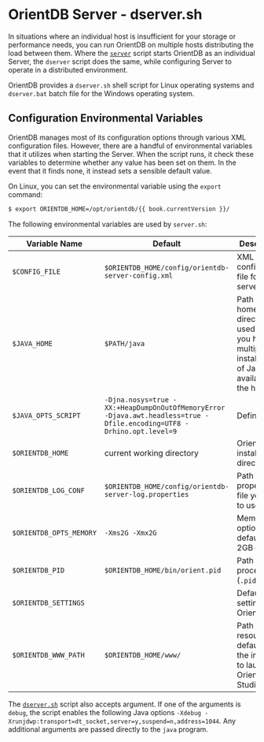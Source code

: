# OrientDB Server - dserver.sh

In situations where an individual host is insufficient for your storage or performance needs, you can run OrientDB on multiple hosts distributing the load between them.  Where the [`server`](server.md) script starts OrientDB as an individual Server, the `dserver` script does the same, while configuring Server to operate in a distributed environment.

OrientDB provides a `dserver.sh` shell script for Linux operating systems and `dserver.bat` batch file for the Windows operating system.


## Configuration Environmental Variables

OrientDB manages most of its configuration options through various XML configuration files.  However, there are a handful of environmental variables that it utilizes when starting the Server.  When the script runs, it check these variables to determine whether any value has been set on them.  In the event that it finds none, it instead sets a sensible default value.

On Linux, you can set the environmental variable using the `export` command:

```sh
$ export ORIENTDB_HOME=/opt/orientdb/{{ book.currentVersion }}/
```

The following environmental variables are used by `server.sh`:

| Variable Name | Default  | Description|
|---|---|---|
| `$CONFIG_FILE` | `$ORIENTDB_HOME/config/orientdb-server-config.xml` | XML configuration file for the server |
| `$JAVA_HOME`   | `$PATH/java` | Path to Java home directory, used when you have multiple installations of Java available on the host |
| `$JAVA_OPTS_SCRIPT` | `-Djna.nosys=true -XX:+HeapDumpOnOutOfMemoryError -Djava.awt.headless=true -Dfile.encoding=UTF8 -Drhino.opt.level=9` | Defines  |
| `$ORIENTDB_HOME` | current working directory | OrientDB installation directory |
| `$ORIENTDB_LOG_CONF`    | `$ORIENTDB_HOME/config/orientdb-server-log.properties` | Path to Java properties file you want to use |
| `$ORIENTDB_OPTS_MEMORY` | `-Xms2G -Xmx2G`| Memory options, defaults to 2GB of heap |
| `$ORIENTDB_PID`         | `$ORIENTDB_HOME/bin/orient.pid` | Path to the process id (`.pid`) file   |
| `$ORIENTDB_SETTINGS`    |  | Default settings for OrientDB |
| `$ORIENTDB_WWW_PATH`    | `$ORIENTDB_HOME/www/` | Path to web resources, defaults to the interface to launch OrientDB Studio  |


The [`dserver.sh`](dserver.md) script also accepts argument.  If one of the arguments is `debug`, the script enables the following Java options `-Xdebug -Xrunjdwp:transport=dt_socket,server=y,suspend=n,address=1044`.  Any additional arguments are passed directly to the `java` program. 

